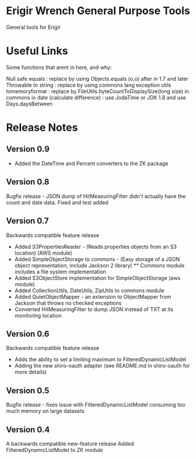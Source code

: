 # Erigir Wrench General Purpose Tools

General tools for Erigir

# Useful Links

Some functions that arent in here, and why:

Null safe equals : replace by using Objects.equals (o,o) after in 1.7 and later
Throwable to string : replace by using commons lang exception utils
tomemoryformat : replace by FileUtils.byteCountToDisplaySize(long size) in commons io
date (calculate difference) : use JodaTime or JDK 1.8 and use Days.daysBetween

# Release Notes

## Version 0.9
* Added the DateTime and Percent converters to the ZK package

## Version 0.8
Bugfix release - JSON dump of HitMeasuringFilter didn't actually have the count and date data.  Fixed and test added

## Version 0.7
Backwards compatible feature release
* Added S3PropertiesReader - (Reads properties objects from an S3 location) (AWS module)
* Added SimpleObjectStorage to commons - (Easy storage of a JSON object representation, include Jackson 2 library)
** Commons module includes a file system implementation
* Added S3ObjectStore implementation for SimpleObjectStorage (aws module)
* Added CollectionUtils, DateUtils, ZipUtils to commons module
* Added QuietObjectMapper - an extension to ObjectMapper from Jackson that throws no checked exceptions
* Converted HitMeasuringFilter to dump JSON instead of TXT at its monitoring location
 

## Version 0.6
Backwards compatible feature release
* Adds the ability to set a limiting maximum to FilteredDynamicListModel
* Adding the new shiro-oauth adapter (see README.md in shiro-oauth for more details)

## Version 0.5
Bugfix release - fixes issue with FilteredDynamicListModel consuming too much memory on large datasets

## Version 0.4
A backwards compatible new-feature release
Added FilteredDynamicListModel to ZK module

